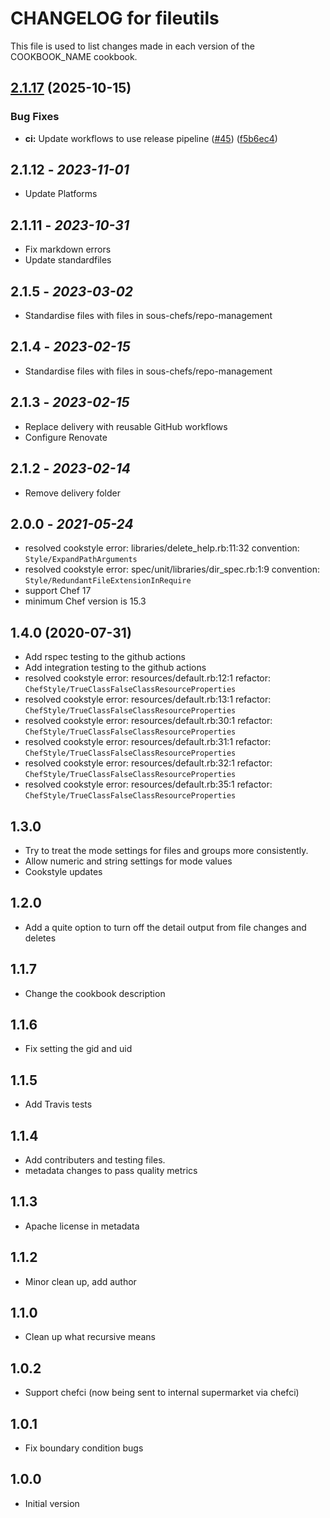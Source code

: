 # CHANGELOG for fileutils

This file is used to list changes made in each version of the COOKBOOK_NAME
cookbook.

## [2.1.17](https://github.com/sous-chefs/fileutils/compare/2.1.16...v2.1.17) (2025-10-15)


### Bug Fixes

* **ci:** Update workflows to use release pipeline ([#45](https://github.com/sous-chefs/fileutils/issues/45)) ([f5b6ec4](https://github.com/sous-chefs/fileutils/commit/f5b6ec4890947e5c9cd92150c80e6f2f89453829))

## 2.1.12 - *2023-11-01*

* Update Platforms

## 2.1.11 - *2023-10-31*

* Fix markdown errors
* Update standardfiles

## 2.1.5 - *2023-03-02*

* Standardise files with files in sous-chefs/repo-management

## 2.1.4 - *2023-02-15*

* Standardise files with files in sous-chefs/repo-management

## 2.1.3 - *2023-02-15*

* Replace delivery with reusable GitHub workflows
* Configure Renovate

## 2.1.2 - *2023-02-14*

* Remove delivery folder

## 2.0.0 - *2021-05-24*

* resolved cookstyle error: libraries/delete_help.rb:11:32 convention: `Style/ExpandPathArguments`
* resolved cookstyle error: spec/unit/libraries/dir_spec.rb:1:9 convention: `Style/RedundantFileExtensionInRequire`
* support Chef 17
* minimum Chef version is 15.3

## 1.4.0 (2020-07-31)

* Add rspec testing to the github actions
* Add integration testing to the github actions
* resolved cookstyle error: resources/default.rb:12:1 refactor: `ChefStyle/TrueClassFalseClassResourceProperties`
* resolved cookstyle error: resources/default.rb:13:1 refactor: `ChefStyle/TrueClassFalseClassResourceProperties`
* resolved cookstyle error: resources/default.rb:30:1 refactor: `ChefStyle/TrueClassFalseClassResourceProperties`
* resolved cookstyle error: resources/default.rb:31:1 refactor: `ChefStyle/TrueClassFalseClassResourceProperties`
* resolved cookstyle error: resources/default.rb:32:1 refactor: `ChefStyle/TrueClassFalseClassResourceProperties`
* resolved cookstyle error: resources/default.rb:35:1 refactor: `ChefStyle/TrueClassFalseClassResourceProperties`

## 1.3.0

* Try to treat the mode settings for files and groups more consistently.
* Allow numeric and string settings for mode values
* Cookstyle updates

## 1.2.0

* Add a quite option to turn off the detail output from file changes and deletes

## 1.1.7

* Change the cookbook description

## 1.1.6

* Fix setting the gid and uid

## 1.1.5

* Add Travis tests

## 1.1.4

* Add contributers and testing files.
* metadata changes to pass quality metrics

## 1.1.3

* Apache license in metadata

## 1.1.2

* Minor clean up, add author

## 1.1.0

* Clean up what recursive means

## 1.0.2

* Support chefci (now being sent to internal supermarket via chefci)

## 1.0.1

* Fix boundary condition bugs

## 1.0.0

* Initial version
